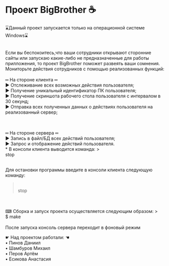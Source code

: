# Проект BigBrother ☕

⌛Данный проект запускается только на операционной системе Windows⌛

<br>Если вы беспокоитесь,что ваши сотрудники открывают сторонние сайты или запускаю какие-либо не предназначенные для работы прилложения, то проект BigBrother поможет развеять ваши сомнения. Мониторьте действия сотрудников с помощью реализованных функций:
<br>
<br>═ На стороне клиента ═
<br>► Отслеживание всех возможных действия пользователя;
<br>► Получение уникальный идентификатор ПК пользователя;
<br>► Получение скриншота рабочего стола пользователя с интервалом в 30 секунд;
<br>► Отправка всех полученных данных о действиях пользователя на реализованный сервер;

<br>
<br>═ На стороне сервера ═
<br>► Запись в файл/БД всех действий пользователя;
<br>► Запрос и отображение действий пользователя.
<br>* В консоли клиента выводится команда:
><br> stop

<br> Для остановки программы введите в консоли клиента следующую команду:
><br> stop
<br>
<br>⌨ Сборка и запуск проекта осуществляется следующим образом:
><br> $ make
<br>
<br>После запуска консоль сервера переходит в фоновый режим

☛ Над проектом работали: ☚
<br>• Пинов Даниил 
<br>• Шамбуров Михаил
<br>• Перов Артём
<br>• Есикова Анастасия
